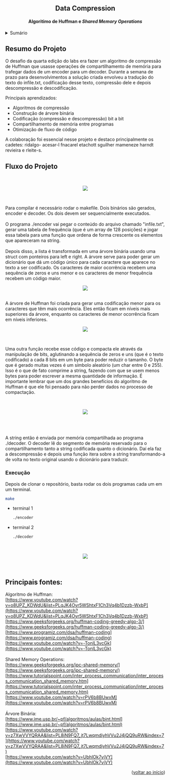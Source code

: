<a name="Data compression"></a>

<h2 align="center">Data Compression</h2>
  <h4 align="center">
    Algoritimo de Huffman e <i>Shared Memory Operations</i>
    <br/>
  </h4>
</div>

<details>
  <summary>Sumário</summary>
  <ol>
    <li>
      <a href="#resumo-do-projeto">Resumo do Projeto</a>
      <ul>
        </a></li>
      </ul>
    </li>
    <li>
      <a href="#fluxo-do-projeto">Fluxo do projeto</a>
      <ul>
        </a></li>
        </a></li>
      </ul>
    </li>
    <li><a href="#execução">Execução</a></li>
    <li><a href="#principais-fontes">Principais Fontes</a></li>
  </ol>
</details>



## Resumo do Projeto

O desafio da quarta edição do labs era fazer um algoritmo de compressão de Huffman que usasse operações de compartilhamento de memória para trafegar dados de um encoder para um decoder. Durante a semana de prazo para desenvolvimentos a solução criada envolveu a tradução do texto do infile.txt, codificação desse texto, compressão dele e depois descompressão e descodificação.

Principais aprendizados:
* Algoritmos de compressão
* Construção de árvore binária
* Codificação (compressão e descompressão) bit a bit
* Compartilhamento de memória entre programas
* Otimização de fluxo de código


A colaboração foi essencial nesse projeto e destaco principalmente os cadetes: ridalgo- acesar-l fnacarel etachott sguilher mameneze harndt revieira e rleite-s.




## Fluxo do Projeto

<br/>
<p align="center"> <img src="https://user-images.githubusercontent.com/85483589/212558718-cb39d641-ce04-454b-a1c5-258d91619a9c.png"> </p>
<br/>

Para compilar é necessário rodar o makefile. Dois binários são gerados, encoder e decoder. Os dois devem ser sequencialmente executados.
<br/>
<br/>
O programa ./encoder vai pegar o conteúdo do arquivo chamado "infile.txt", gerar uma tabela de frequência (que é um array de 128 posições) e jogar essa tabela para uma função que ordena de forma crescente os elementos que apareceram na string.
<br/>
<br/>
Depois disso, a lista é transformada em uma árvore binária usando uma struct com ponteiros para left e right. A árvore serve para poder gerar um dicionário que dá um código único para cada caractere que aparece no texto a ser codificado. Os caracteres de maior ocorrência recebem uma sequência de zeros e uns menor e os caracteres de menor frequência recebem um código maior.
<br/>
<p align="center"> <img src="https://user-images.githubusercontent.com/85483589/212559922-10695958-a1c0-4163-81ff-71db20908454.png"> </p>
<br/>
A árvore de Huffman foi criada para gerar uma codificação menor para os caracteres que têm mais ocorrência. Eles então ficam em níveis mais superiores da árvore, enquanto os caracteres de menor ocorrência ficam em níveis inferiores.

<br/>
<p align="center"> <img src="https://user-images.githubusercontent.com/85483589/212559485-308b3f5e-0e13-4e9d-9d6e-91f0c1bb216a.png"> </p>
<br/>

Uma outra função recebe esse código e compacta ele através da manipulação de bits, aglutinando a sequência  de zeros e uns (que é o texto codificado) a cada 8 bits em um byte para poder reduzir o tamanho. O byte que é gerado muitas vezes é um símbolo aleatório (um char entre 0 e 255). Isso é o que de fato comprime a string, fazendo com que se usem menos bytes para poder escrever a mesma quantidade de informação. É importante lembrar que um dos grandes benefícios do algoritmo de Huffman é que ele foi pensado para não perder dados no processo de compactação.

<br/>
<p align="center"> <img src="https://user-images.githubusercontent.com/85483589/212559567-b8d2fcc0-a9a8-46e3-afab-32543b72e42b.png"> </p>
<br/>

<br/>
<br/>
A string então é enviada por memória compartilhada ao programa ./decoder. O decoder lê do segmento de memória reservado para o compartilhamento tanto a string codificada quanto o dicionário. Daí ela faz a descompressão e depois uma função itera sobre a string transformando-a de volta no texto original usando o dicionário para traduzir.

### Execução

Depois de clonar o repositório, basta rodar os dois programas cada um em um terminal.
```sh
make
```
* terminal 1
  ```sh
  ./encoder
  ```
* terminal 2
    ```sh
  ./decoder
    ```

<br/>
<p align="center"> <img src="https://user-images.githubusercontent.com/85483589/212560913-ef8b9d2f-b614-4b67-8183-69667d359ecd.gif"> </p>
<br/>

## Principais fontes:

Algoritmo de Huffman: <br/>
[https://www.youtube.com/watch?v=o8UPZ_KDWdU&list=PLqJK4Oyr5WShtxF1Ch3Vq4b1Dzzb-WxbP](https://www.youtube.com/watch?v=o8UPZ_KDWdU&list=PLqJK4Oyr5WShtxF1Ch3Vq4b1Dzzb-WxbP)
<br/>
[https://www.geeksforgeeks.org/huffman-coding-greedy-algo-3/](https://www.geeksforgeeks.org/huffman-coding-greedy-algo-3/)
<br/>
[https://www.programiz.com/dsa/huffman-coding](https://www.programiz.com/dsa/huffman-coding)
<br/>
[https://www.youtube.com/watch?v=-TonlL3vcGk](https://www.youtube.com/watch?v=-TonlL3vcGk)
<br/>
<br/>
Shared Memory Operations: <br/>
[https://www.geeksforgeeks.org/ipc-shared-memory/](https://www.geeksforgeeks.org/ipc-shared-memory/)
<br/>
[https://www.tutorialspoint.com/inter_process_communication/inter_process_communication_shared_memory.htm](https://www.tutorialspoint.com/inter_process_communication/inter_process_communication_shared_memory.htm)
<br/>
[https://www.youtube.com/watch?v=rPV6b8BUwxM](https://www.youtube.com/watch?v=rPV6b8BUwxM)
<br/>
<br/>
Árvore Binária: <br/>
[https://www.ime.usp.br/~pf/algoritmos/aulas/bint.html](https://www.ime.usp.br/~pf/algoritmos/aulas/bint.html)
<br/>
[https://www.youtube.com/watch?v=z7XwVVYQRAA&list=PL8iN9FQ7_jt7LwqmdiyhVVu2J4jQQ9uRW&index=7](https://www.youtube.com/watch?v=z7XwVVYQRAA&list=PL8iN9FQ7_jt7LwqmdiyhVVu2J4jQQ9uRW&index=7)
<br/>
[https://www.youtube.com/watch?v=UbhlOk7vjVY](https://www.youtube.com/watch?v=UbhlOk7vjVY)

<p align="right">(<a href="#Data compression">voltar ao início</a>)</p>
